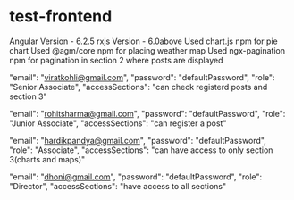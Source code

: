 # test-frontend
Angular Version - 6.2.5
rxjs Version - 6.0above
Used chart.js npm for pie chart
Used @agm/core npm for placing weather map
Used ngx-pagination npm for pagination in section 2 where posts are displayed

"email": "viratkohli@gmail.com",
"password": "defaultPassword",
"role": "Senior Associate",
"accessSections": "can check registerd posts and section 3"


"email": "rohitsharma@gmail.com",
"password": "defaultPassword",
"role": "Junior Associate",
"accessSections": "can register a post"

"email": "hardikpandya@gmail.com",
"password": "defaultPassword",
"role": "Associate",
"accessSections": "can have access to only section 3(charts and maps)"

"email": "dhoni@gmail.com",
"password": "defaultPassword",
"role": "Director",
"accessSections": "have access to all sections"
